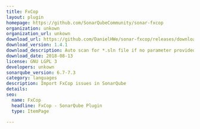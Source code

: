 ```yaml
---
title: FxCop
layout: plugin
homepage: https://github.com/SonarQubeCommunity/sonar-fxcop
organization: unkown
organization_url: unkown
download_url: https://github.com/DanielHWe/sonar-fxcop/releases/download/1.4.1_Release/sonar-fxcop-plugin-1.4.1.jar
download_version: 1.4.1
download_description: Auto scan for *.sln file if no parameter provided
download_date: 2018-08-13
license: GNU LGPL 3
developers: unkown
sonarqube_version: 6.7-7.3
category: languages
description: Import FxCop issues in SonarQube
details: 
seo: 
  name: FxCop
  headline: FxCop - SonarQube Plugin
  type: ItemPage

---
```

